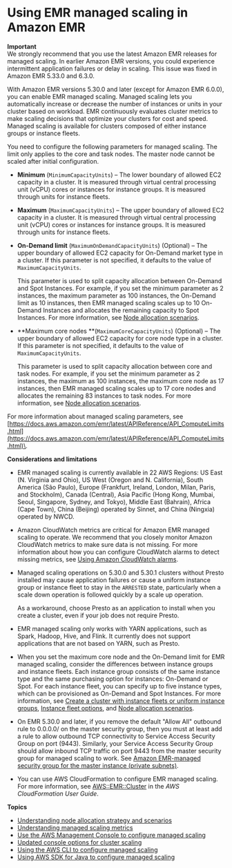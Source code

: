 # Using EMR managed scaling in Amazon EMR<a name="emr-managed-scaling"></a>

**Important**  
We strongly recommend that you use the latest Amazon EMR releases for managed scaling\. In earlier Amazon EMR versions, you could experience intermittent application failures or delay in scaling\. This issue was fixed in Amazon EMR 5\.33\.0 and 6\.3\.0\.

With Amazon EMR versions 5\.30\.0 and later \(except for Amazon EMR 6\.0\.0\), you can enable EMR managed scaling\. Managed scaling lets you automatically increase or decrease the number of instances or units in your cluster based on workload\. EMR continuously evaluates cluster metrics to make scaling decisions that optimize your clusters for cost and speed\. Managed scaling is available for clusters composed of either instance groups or instance fleets\.

You need to configure the following parameters for managed scaling\. The limit only applies to the core and task nodes\. The master node cannot be scaled after initial configuration\.
+ **Minimum** \(`MinimumCapacityUnits`\) – The lower boundary of allowed EC2 capacity in a cluster\. It is measured through virtual central processing unit \(vCPU\) cores or instances for instance groups\. It is measured through units for instance fleets\. 
+ **Maximum** \(`MaximumCapacityUnits`\) – The upper boundary of allowed EC2 capacity in a cluster\. It is measured through virtual central processing unit \(vCPU\) cores or instances for instance groups\. It is measured through units for instance fleets\. 
+ **On\-Demand limit** \(`MaximumOnDemandCapacityUnits`\) \(Optional\) – The upper boundary of allowed EC2 capacity for On\-Demand market type in a cluster\. If this parameter is not specified, it defaults to the value of `MaximumCapacityUnits`\. 

  This parameter is used to split capacity allocation between On\-Demand and Spot Instances\. For example, if you set the minimum parameter as 2 instances, the maximum parameter as 100 instances, the On\-Demand limit as 10 instances, then EMR managed scaling scales up to 10 On\-Demand Instances and allocates the remaining capacity to Spot Instances\. For more information, see [Node allocation scenarios](managed-scaling-allocation-strategy.md#node-allocation-scenarios)\.
+ **Maximum core nodes **\(`MaximumCoreCapacityUnits`\) \(Optional\) – The upper boundary of allowed EC2 capacity for core node type in a cluster\. If this parameter is not specified, it defaults to the value of `MaximumCapacityUnits`\. 

  This parameter is used to split capacity allocation between core and task nodes\. For example, if you set the minimum parameter as 2 instances, the maximum as 100 instances, the maximum core node as 17 instances, then EMR managed scaling scales up to 17 core nodes and allocates the remaining 83 instances to task nodes\. For more information, see [Node allocation scenarios](managed-scaling-allocation-strategy.md#node-allocation-scenarios)\. 

For more information about managed scaling parameters, see [https://docs.aws.amazon.com/emr/latest/APIReference/API_ComputeLimits.html](https://docs.aws.amazon.com/emr/latest/APIReference/API_ComputeLimits.html)\.

**Considerations and limitations**
+ EMR managed scaling is currently available in 22 AWS Regions: US East \(N\. Virginia and Ohio\), US West \(Oregon and N\. California\), South America \(São Paulo\), Europe \(Frankfurt, Ireland, London, Milan, Paris, and Stockholm\), Canada \(Central\), Asia Pacific \(Hong Kong, Mumbai, Seoul, Singapore, Sydney, and Tokyo\), Middle East \(Bahrain\), Africa \(Cape Town\), China \(Beijing\) operated by Sinnet, and China \(Ningxia\) operated by NWCD\.
+ Amazon CloudWatch metrics are critical for Amazon EMR managed scaling to operate\. We recommend that you closely monitor Amazon CloudWatch metrics to make sure data is not missing\. For more information about how you can configure CloudWatch alarms to detect missing metrics, see [Using Amazon CloudWatch alarms](https://docs.aws.amazon.com/AmazonCloudWatch/latest/monitoring/AlarmThatSendsEmail.html)\. 
+ Managed scaling operations on 5\.30\.0 and 5\.30\.1 clusters without Presto installed may cause application failures or cause a uniform instance group or instance fleet to stay in the `ARRESTED` state, particularly when a scale down operation is followed quickly by a scale up operation\.

  As a workaround, choose Presto as an application to install when you create a cluster, even if your job does not require Presto\.
+ EMR managed scaling only works with YARN applications, such as Spark, Hadoop, Hive, and Flink\. It currently does not support applications that are not based on YARN, such as Presto\.
+ When you set the maximum core node and the On\-Demand limit for EMR managed scaling, consider the differences between instance groups and instance fleets\. Each instance group consists of the same instance type and the same purchasing option for instances: On\-Demand or Spot\. For each instance fleet, you can specify up to five instance types, which can be provisioned as On\-Demand and Spot Instances\. For more information, see [Create a cluster with instance fleets or uniform instance groups](https://docs.aws.amazon.com/emr/latest/ManagementGuide/emr-instance-group-configuration.html), [Instance fleet options](https://docs.aws.amazon.com/emr/latest/ManagementGuide/emr-instance-fleet.html#emr-instance-fleet-options), and [Node allocation scenarios](managed-scaling-allocation-strategy.md#node-allocation-scenarios)\.
+ On EMR 5\.30\.0 and later, if you remove the default "Allow All" outbound rule to 0\.0\.0\.0/ on the master security group, then you must at least add a rule to allow outbound TCP connectivity to Service Access Security Group on port \(9443\)\. Similarly, your Service Access Security Group should allow inbound TCP traffic on port 9443 from the master security group for managed scaling to work\. See [Amazon EMR\-managed security group for the master instance \(private subnets\)](https://docs.aws.amazon.com/emr/latest/ManagementGuide/emr-man-sec-groups.html#emr-sg-elasticmapreduce-master-private)\.
+ You can use AWS CloudFormation to configure EMR managed scaling\. For more information, see [AWS::EMR::Cluster](https://docs.aws.amazon.com/AWSCloudFormation/latest/UserGuide/aws-resource-elasticmapreduce-cluster.html) in the *AWS CloudFormation User Guide*\.

**Topics**
+ [Understanding node allocation strategy and scenarios](managed-scaling-allocation-strategy.md)
+ [Understanding managed scaling metrics](managed-scaling-metrics.md)
+ [Use the AWS Management Console to configure managed scaling](managed-scaling-console.md)
+ [Updated console options for cluster scaling](managed-scaling-console-updates.md)
+ [Using the AWS CLI to configure managed scaling](managed-scaling-cli.md)
+ [Using AWS SDK for Java to configure managed scaling](managed-scaling-sdk.md)
